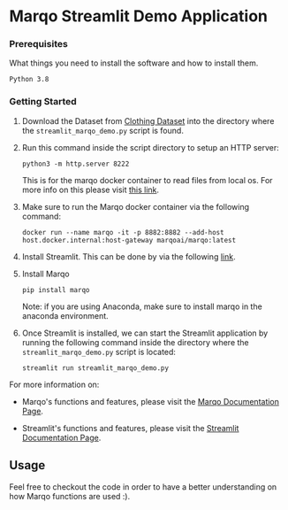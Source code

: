 # Marqo Streamlit Demo Application

### Prerequisites

What things you need to install the software and how to install them.

```
Python 3.8
```

### Getting Started

1. Download the Dataset from
    [Clothing Dataset](https://github.com/alexeygrigorev/clothing-dataset) into the directory where the `streamlit_marqo_demo.py` script is found.

2. Run this command inside the script directory to setup an HTTP server:
    ```
    python3 -m http.server 8222
    ```
    This is for the marqo docker container to read files from local os.
    For more info on this please visit [this link](https://github.com/marqo-ai/marqo/issues/35).

3. Make sure to run the Marqo docker container via the following command:
    ```
    docker run --name marqo -it -p 8882:8882 --add-host host.docker.internal:host-gateway marqoai/marqo:latest
    ```

4. Install Streamlit. This can be done by via the following [link](https://docs.streamlit.io/library/get-started/installation).

5. Install Marqo
    ```
    pip install marqo
    ```
    Note: if you are using Anaconda, make sure to install marqo in the anaconda environment.

6. Once Streamlit is installed, we can start the Streamlit application by running the following command inside the directory where the `streamlit_marqo_demo.py` script is located:
    ```
    streamlit run streamlit_marqo_demo.py
    ```

For more information on: 
- Marqo's functions and features, please visit the [Marqo Documentation Page](https://docs.marqo.ai/).

- Streamlit's functions and features, please visit the [Streamlit Documentation Page](https://docs.streamlit.io/).

## Usage
Feel free to checkout the code in order to have a better understanding on how Marqo functions are used :).
